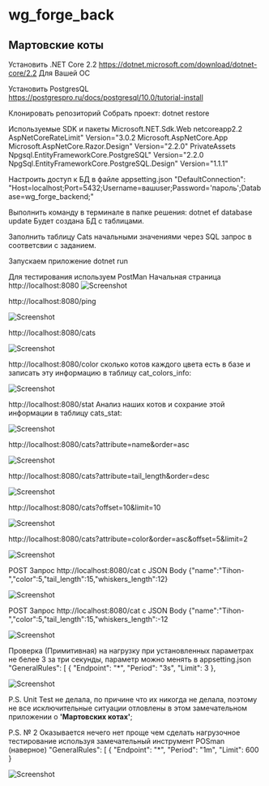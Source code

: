 # wg_forge_back 

## Мартовские коты

Установить .NET Core 2.2 https://dotnet.microsoft.com/download/dotnet-core/2.2 Для Вашей ОС

Установить PostgresQL https://postgrespro.ru/docs/postgresql/10.0/tutorial-install

Клонировать репозиторий
Собрать проект: dotnet restore

Используемые  SDK и пакеты
    Microsoft.NET.Sdk.Web
    netcoreapp2.2
    AspNetCoreRateLimit" Version="3.0.2
    Microsoft.AspNetCore.App
    Microsoft.AspNetCore.Razor.Design" Version="2.2.0" PrivateAssets
    Npgsql.EntityFrameworkCore.PostgreSQL" Version="2.2.0
    NpgSql.EntityFrameworkCore.PostgreSQL.Design" Version="1.1.1"
    
  Настроить доступ к БД в файле appsetting.json
  "DefaultConnection":
    "Host=localhost;Port=5432;Username=вашuser;Password='пароль';Database=wg_forge_backend;"
    
  Выполнить команду в терминале в папке решения:
  dotnet ef database update
  Будет создана БД с таблицами.
  
  Заполнить таблицу Cats начальными значениями через SQL запрос в соответсвии с заданием.
  
  Запускаем приложение dotnet run
  
  
Для тестирования используем PostMan
Начальная страница http://localhost:8080
![Screenshot](1.png)

http://localhost:8080/ping

![Screenshot](2.png)

http://localhost:8080/cats

![Screenshot](3.png)

http://localhost:8080/color сколько котов каждого цвета есть в базe и записать эту информацию в таблицу cat_colors_info:

![Screenshot](21.png)

http://localhost:8080/stat Анализ наших котов и сохрание этой информации в таблицу cats_stat:

![Screenshot](22.png)

http://localhost:8080/cats?attribute=name&order=asc

![Screenshot](4.png)

http://localhost:8080/cats?attribute=tail_length&order=desc

![Screenshot](5.png)

http://localhost:8080/cats?offset=10&limit=10

![Screenshot](6.png)

http://localhost:8080/cats?attribute=color&order=asc&offset=5&limit=2

![Screenshot](7.png)

POST Запрос http://localhost:8080/cat с JSON Body {"name":"Tihon-","color":5,"tail_length":15,"whiskers_length":12}

![Screenshot](20.png)

POST Запрос http://localhost:8080/cat с JSON Body {"name":"Tihon-","color":5,"tail_length":15,"whiskers_length":-12

![Screenshot](10.png)

Проверка (Примитивная) на нагрузку при установленных параметрах не белее 3 за три секунды, параметр можно менять в appsetting.json 
"GeneralRules": [
        {
          "Endpoint": "*",
          "Period": "3s",
          "Limit": 3
        },
        

![Screenshot](11.png)

P.S. Unit Test не делала, по причине что их никогда не делала, поэтому не все исключительные ситуации отловлены в этом замечательном приложении о **'Мартовских котах'**;

P.S. № 2 Оказывается нечего нет проще чем сделать нагрузочное тестирование используя замечательный инструмент POSman (наверное)
      "GeneralRules": [
        {
          "Endpoint": "*",
          "Period": "1m",
          "Limit": 600
        }
        
![Screenshot](99.png)
